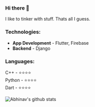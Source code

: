 ### Hi there 👋

<!--
**abhinavmarwaha/abhinavmarwaha** is a ✨ _special_ ✨ repository because its `README.md` (this file) appears on your GitHub profile.

Here are some ideas to get you started:

- 🔭 I’m currently working on ...
- 🌱 I’m currently learning ...
- 👯 I’m looking to collaborate on ...
- 🤔 I’m looking for help with ...
- 💬 Ask me about ...
- 📫 How to reach me: ...
- 😄 Pronouns: ...
- ⚡ Fun fact: ...
-->

I like to tinker with stuff. Thats all I guess.

### **Technologies:**

- **App Development** - Flutter, Firebase
- **Backend** - Django

### **Languages:** 

C++ - ⭐⭐⭐⭐<br>
Python - ⭐⭐⭐⭐<br>
Dart - ⭐⭐⭐⭐<br>

![Abhinav's github stats](https://github-readme-stats.vercel.app/api?username=abhinavmarwaha)
